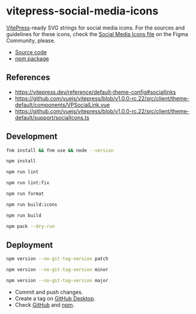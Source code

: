 # vitepress-social-media-icons

[VitePress](https://vitepress.dev/)-ready SVG strings for social media icons. For the sources and guidelines for these icons, check the [Social Media Icons file](https://www.figma.com/community/file/1098022441810511046/Social-Media-Icons) on the Figma Community, please.

- [Source code](https://github.com/joaopalmeiro/vitepress-social-media-icons)
- [npm package](https://www.npmjs.com/package/vitepress-social-media-icons)

## References

- https://vitepress.dev/reference/default-theme-config#sociallinks
- https://github.com/vuejs/vitepress/blob/v1.0.0-rc.22/src/client/theme-default/components/VPSocialLink.vue
- https://github.com/vuejs/vitepress/blob/v1.0.0-rc.22/src/client/theme-default/support/socialIcons.ts

## Development

```bash
fnm install && fnm use && node --version
```

```bash
npm install
```

```bash
npm run lint
```

```bash
npm run lint:fix
```

```bash
npm run format
```

```bash
npm run build:icons
```

```bash
npm run build
```

```bash
npm pack --dry-run
```

## Deployment

```bash
npm version --no-git-tag-version patch
```

```bash
npm version --no-git-tag-version minor
```

```bash
npm version --no-git-tag-version major
```

- Commit and push changes.
- Create a tag on [GitHub Desktop](https://github.blog/2020-05-12-create-and-push-tags-in-the-latest-github-desktop-2-5-release/).
- Check [GitHub](https://github.com/joaopalmeiro/vitepress-social-media-icons/actions) and [npm](https://www.npmjs.com/package/vitepress-social-media-icons).
